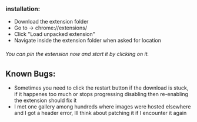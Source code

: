 ### installation:
* Download the extension folder
* Go to -> chrome://extensions/
* Click "Load unpacked extension"
* Navigate inside the extension folder when asked for location
###### You can pin the extension now and start it by clicking on it.

## Known Bugs:
- Sometimes you need to click the restart button if the download is stuck, if it happenes too much or stops progressing disabling then re-enabling the extension should fix it
- I met one gallery among hundreds where images were hosted elsewhere and I got a header error, Ill think about patching it if I encounter it again
